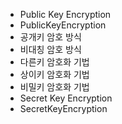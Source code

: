 - Public Key Encryption
- PublicKeyEncryption
- 공개키 암호 방식
- 비대칭 암호 방식
- 다른키 암호화 기법
- 상이키 암호화 기법
- 비밀키 암호화 기법
- Secret Key Encryption
- SecretKeyEncryption